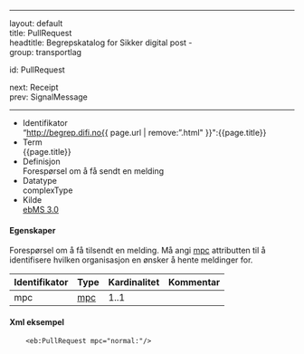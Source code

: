 -----

layout: default  
title: PullRequest  
headtitle: Begrepskatalog for Sikker digital post -  
group: transportlag

id: PullRequest

next: Receipt  
prev: SignalMessage

-----

  - Identifikator  
    “http://begrep.difi.no{{ page.url | remove:”.html"
    }}":{{page.title}}
  - Term  
    {{page.title}}
  - Definisjon  
    Forespørsel om å få sendt en melding
  - Datatype  
    complexType
  - Kilde  
    [ebMS 3.0](http://docs.oasis-open.org/ebxml-msg/ebms/v3.0/core/ebms-header-3_0-200704.xsd)

#### Egenskaper

Forespørsel om å få tilsendt en melding. Må angi
[mpc](../UserMessage/mpc) attributten til å identifisere hvilken
organisasjon en ønsker å hente meldinger for.

| Identifikator | Type                      | Kardinalitet | Kommentar |
| ------------- | ------------------------- | ------------ | --------- |
| mpc           | [mpc](../UserMessage/mpc) | 1..1         |           |

#### Xml eksempel

``` brush: xml; toolbar: false
    <eb:PullRequest mpc="normal:"/>
```
